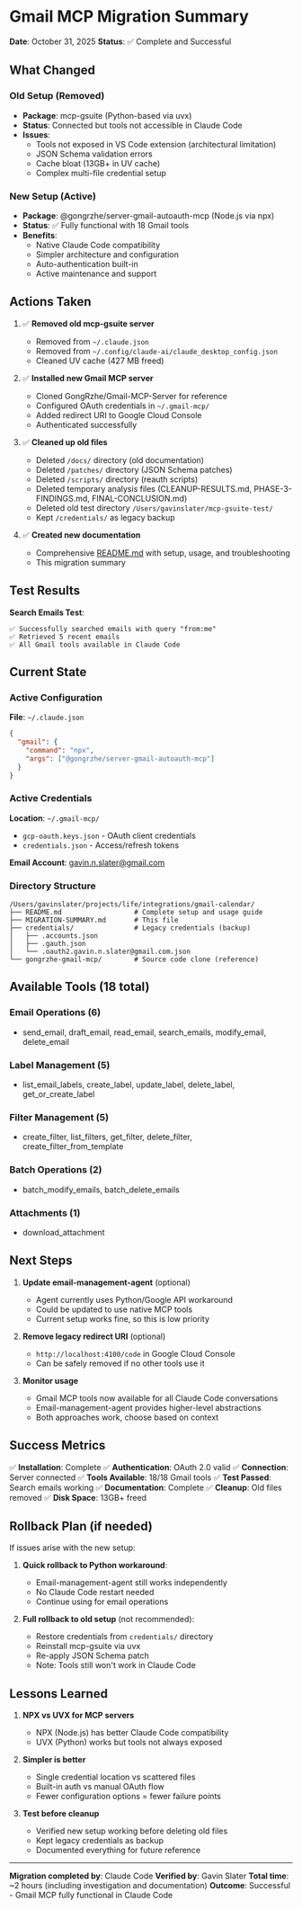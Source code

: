 # Gmail MCP Migration Summary

**Date**: October 31, 2025
**Status**: ✅ Complete and Successful

## What Changed

### Old Setup (Removed)
- **Package**: mcp-gsuite (Python-based via uvx)
- **Status**: Connected but tools not accessible in Claude Code
- **Issues**:
  - Tools not exposed in VS Code extension (architectural limitation)
  - JSON Schema validation errors
  - Cache bloat (13GB+ in UV cache)
  - Complex multi-file credential setup

### New Setup (Active)
- **Package**: @gongrzhe/server-gmail-autoauth-mcp (Node.js via npx)
- **Status**: ✅ Fully functional with 18 Gmail tools
- **Benefits**:
  - Native Claude Code compatibility
  - Simpler architecture and configuration
  - Auto-authentication built-in
  - Active maintenance and support

## Actions Taken

1. ✅ **Removed old mcp-gsuite server**
   - Removed from `~/.claude.json`
   - Removed from `~/.config/claude-ai/claude_desktop_config.json`
   - Cleaned UV cache (427 MB freed)

2. ✅ **Installed new Gmail MCP server**
   - Cloned GongRzhe/Gmail-MCP-Server for reference
   - Configured OAuth credentials in `~/.gmail-mcp/`
   - Added redirect URI to Google Cloud Console
   - Authenticated successfully

3. ✅ **Cleaned up old files**
   - Deleted `/docs/` directory (old documentation)
   - Deleted `/patches/` directory (JSON Schema patches)
   - Deleted `/scripts/` directory (reauth scripts)
   - Deleted temporary analysis files (CLEANUP-RESULTS.md, PHASE-3-FINDINGS.md, FINAL-CONCLUSION.md)
   - Deleted old test directory `/Users/gavinslater/mcp-gsuite-test/`
   - Kept `/credentials/` as legacy backup

4. ✅ **Created new documentation**
   - Comprehensive [README.md](README.md) with setup, usage, and troubleshooting
   - This migration summary

## Test Results

**Search Emails Test**:
```
✅ Successfully searched emails with query "from:me"
✅ Retrieved 5 recent emails
✅ All Gmail tools available in Claude Code
```

## Current State

### Active Configuration
**File**: `~/.claude.json`
```json
{
  "gmail": {
    "command": "npx",
    "args": ["@gongrzhe/server-gmail-autoauth-mcp"]
  }
}
```

### Active Credentials
**Location**: `~/.gmail-mcp/`
- `gcp-oauth.keys.json` - OAuth client credentials
- `credentials.json` - Access/refresh tokens

**Email Account**: gavin.n.slater@gmail.com

### Directory Structure
```
/Users/gavinslater/projects/life/integrations/gmail-calendar/
├── README.md                  # Complete setup and usage guide
├── MIGRATION-SUMMARY.md       # This file
├── credentials/               # Legacy credentials (backup)
│   ├── .accounts.json
│   ├── .gauth.json
│   └── .oauth2.gavin.n.slater@gmail.com.json
└── gongrzhe-gmail-mcp/        # Source code clone (reference)
```

## Available Tools (18 total)

### Email Operations (6)
- send_email, draft_email, read_email, search_emails, modify_email, delete_email

### Label Management (5)
- list_email_labels, create_label, update_label, delete_label, get_or_create_label

### Filter Management (5)
- create_filter, list_filters, get_filter, delete_filter, create_filter_from_template

### Batch Operations (2)
- batch_modify_emails, batch_delete_emails

### Attachments (1)
- download_attachment

## Next Steps

1. **Update email-management-agent** (optional)
   - Agent currently uses Python/Google API workaround
   - Could be updated to use native MCP tools
   - Current setup works fine, so this is low priority

2. **Remove legacy redirect URI** (optional)
   - `http://localhost:4100/code` in Google Cloud Console
   - Can be safely removed if no other tools use it

3. **Monitor usage**
   - Gmail MCP tools now available for all Claude Code conversations
   - Email-management-agent provides higher-level abstractions
   - Both approaches work, choose based on context

## Success Metrics

✅ **Installation**: Complete
✅ **Authentication**: OAuth 2.0 valid
✅ **Connection**: Server connected
✅ **Tools Available**: 18/18 Gmail tools
✅ **Test Passed**: Search emails working
✅ **Documentation**: Complete
✅ **Cleanup**: Old files removed
✅ **Disk Space**: 13GB+ freed

## Rollback Plan (if needed)

If issues arise with the new setup:

1. **Quick rollback to Python workaround**:
   - Email-management-agent still works independently
   - No Claude Code restart needed
   - Continue using for email operations

2. **Full rollback to old setup** (not recommended):
   - Restore credentials from `credentials/` directory
   - Reinstall mcp-gsuite via uvx
   - Re-apply JSON Schema patch
   - Note: Tools still won't work in Claude Code

## Lessons Learned

1. **NPX vs UVX for MCP servers**
   - NPX (Node.js) has better Claude Code compatibility
   - UVX (Python) works but tools not always exposed

2. **Simpler is better**
   - Single credential location vs scattered files
   - Built-in auth vs manual OAuth flow
   - Fewer configuration options = fewer failure points

3. **Test before cleanup**
   - Verified new setup working before deleting old files
   - Kept legacy credentials as backup
   - Documented everything for future reference

---

**Migration completed by**: Claude Code
**Verified by**: Gavin Slater
**Total time**: ~2 hours (including investigation and documentation)
**Outcome**: Successful - Gmail MCP fully functional in Claude Code
